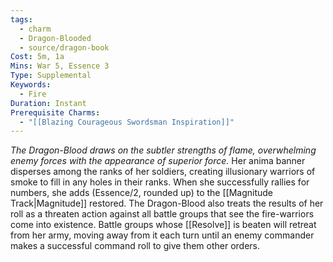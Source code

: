 ```yaml
---
tags:
  - charm
  - Dragon-Blooded
  - source/dragon-book
Cost: 5m, 1a
Mins: War 5, Essence 3
Type: Supplemental
Keywords:
  - Fire
Duration: Instant
Prerequisite Charms:
  - "[[Blazing Courageous Swordsman Inspiration]]"
---
```

*The Dragon-Blood draws on the subtler strengths of flame, overwhelming enemy forces with the appearance of superior force.*
Her anima banner disperses among the ranks of her soldiers, creating illusionary warriors of smoke to fill in any holes in their ranks. When she successfully rallies for numbers, she adds (Essence/2, rounded up) to the [[Magnitude Track|Magnitude]] restored. The Dragon-Blood also treats the results of her roll as a threaten action against all battle groups that see the fire-warriors come into existence. Battle groups whose [[Resolve]] is beaten will retreat from her army, moving away from it each turn until an enemy commander makes a successful command roll to give them other orders.